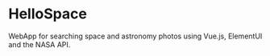 # HelloSpace

WebApp for searching space and astronomy photos using Vue.js, ElementUI and the NASA API.
